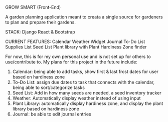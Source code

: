 GROW SMART (Front-End)

A garden planning application meant to creata a single source for gardeners to plan and prepare their gardens. 

STACK:
  Django
  React & Bootstrap


CURRENT FEATURES:
  Calendar
  Weather Widget
  Journal
  To-Do List
  Supplies List
  Seed List
  Plant library with Plant Hardiness Zone finder

For now, this is for my own personal use and is not set up for others to use/contribute to. My plans for this project in the future include:

  1. Calendar: being able to add tasks, show first & last frost dates for user based on hardiness zone
  2. To-Do List: assign due dates to task that connects with the calendar, being able to sort/categorize tasks 
  3. Seed List: Add in how many seeds are needed, a seed inventory tracker
  4. Weather: Automatically display weather instead of using input
  5. Plant Library: automatically display hardiness zone, and display the plant library based on hardiness zone
  6. Journal: be able to edit journal entries
